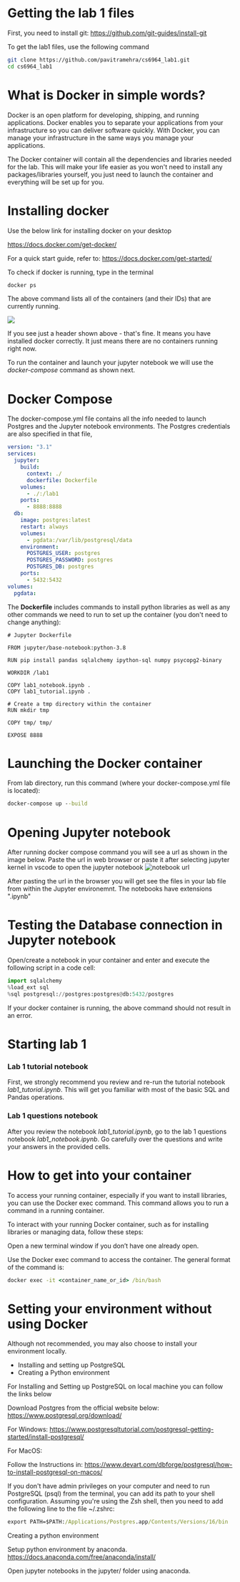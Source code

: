 # Getting the lab 1 files

First, you need to install git:
https://github.com/git-guides/install-git

To get the lab1 files, use the following command

```bash
git clone https://github.com/pavitramehra/cs6964_lab1.git
cd cs6964_lab1
```


# What is Docker in simple words?

Docker is an open platform for developing, shipping, and running applications. Docker enables you to separate your applications from your infrastructure so you can deliver software quickly. With Docker, you can manage your infrastructure in the same ways you manage your applications. 

The Docker container will contain all the dependencies and libraries needed for the lab. This will make your life easier as you won't need to install any packages/libraries yourself, you just need to launch the container and everything will be set up for you. 

# Installing docker 
Use the below link for installing docker on your desktop

https://docs.docker.com/get-docker/


For a quick start guide, refer to:
https://docs.docker.com/get-started/



To check if docker is running, type in the terminal

```cmd
docker ps
```

The above command lists all of the containers (and their IDs) that are currently running.

![](01.png)

If you see just a header shown above - that's fine. It means you have installed docker correctly. It just means there are no containers running right now.

To run the container and launch your jupyter notebook we will use the *docker-compose* command as shown next.

# Docker Compose

The docker-compose.yml file contains all the info needed to launch Postgres and the Jupyter notebook environments.
The Postgres credentials are also specified in that file,

```yml
version: "3.1"
services:
  jupyter:
    build:
      context: ./
      dockerfile: Dockerfile
    volumes:
      - ./:/lab1
    ports:
      - 8888:8888
  db:
    image: postgres:latest
    restart: always
    volumes:
      - pgdata:/var/lib/postgresql/data
    environment:
      POSTGRES_USER: postgres
      POSTGRES_PASSWORD: postgres
      POSTGRES_DB: postgres
    ports:
      - 5432:5432
volumes:
  pgdata:
```

The **Dockerfile** includes commands to install python libraries as well as any other commands we need to run to set up the container (you don't need to change anything):

```
# Jupyter Dockerfile

FROM jupyter/base-notebook:python-3.8

RUN pip install pandas sqlalchemy ipython-sql numpy psycopg2-binary

WORKDIR /lab1

COPY lab1_notebook.ipynb .
COPY lab1_tutorial.ipynb .

# Create a tmp directory within the container
RUN mkdir tmp

COPY tmp/ tmp/

EXPOSE 8888

```


# Launching the Docker container

From lab directory, run this command (where your docker-compose.yml file is located):

```cmd
docker-compose up --build
```

# Opening Jupyter notebook
After running docker compose command you will see a url as shown in the image below. Paste the url in web browser or paste it after selecting jupyter kernel in vscode to open the jupyter notebook
![notebook url](./ss1.png)

After pasting the url in the browser you will get see the files in your lab file from within the Jupyter environemnt. The notebooks have extensions ".ipynb"



# Testing the Database connection in Jupyter notebook

Open/create a notebook in your container and enter and execute the following script in a code cell:

```python
import sqlalchemy
%load_ext sql
%sql postgresql://postgres:postgres@db:5432/postgres
```

If your docker container is running, the above command should not result in an error.

# Starting lab 1

### Lab 1 tutorial notebook

First, we strongly recommend you review and re-run the tutorial notebook *lab1_tutorial.ipynb*. This will get you familiar with most of the basic SQL and Pandas operations. 

### Lab 1 questions notebook

After you review the notebook *lab1_tutorial.ipynb*, go to the lab 1 questions notebook *lab1_notebook.ipynb*. Go carefully over the questions and write your answers in the provided cells.

# How to get into your container 

To access your running container, especially if you want to install libraries, you can use the Docker exec command. This command allows you to run a command in a running container. 

To interact with your running Docker container, such as for installing libraries or managing data, follow these steps:

Open a new terminal window if you don’t have one already open.

Use the Docker exec command to access the container. The general format of the command is:

```cmd
docker exec -it <container_name_or_id> /bin/bash
```


# Setting your environment without using Docker

Although not recommended, you may also choose to install your environment locally.

- Installing and setting up PostgreSQL
- Creating a Python environment

For Installing and Setting up PostgreSQL on local machine you can follow the links below

Download Postgres from the official website below:
https://www.postgresql.org/download/

For Windows:
https://www.postgresqltutorial.com/postgresql-getting-started/install-postgresql/


For MacOS:

Follow the Instructions in:
https://www.devart.com/dbforge/postgresql/how-to-install-postgresql-on-macos/


If you don't have admin privileges on your computer and need to run PostgreSQL (psql) from the terminal, you can add its path to your shell configuration. Assuming you're using the Zsh shell, then you need to add the following line to the file ~/.zshrc:

```cmd
export PATH=$PATH:/Applications/Postgres.app/Contents/Versions/16/bin
```


Creating a python environment

Setup python environment by anaconda.
https://docs.anaconda.com/free/anaconda/install/

Open jupyter notebooks in the jupyter/ folder using anaconda.